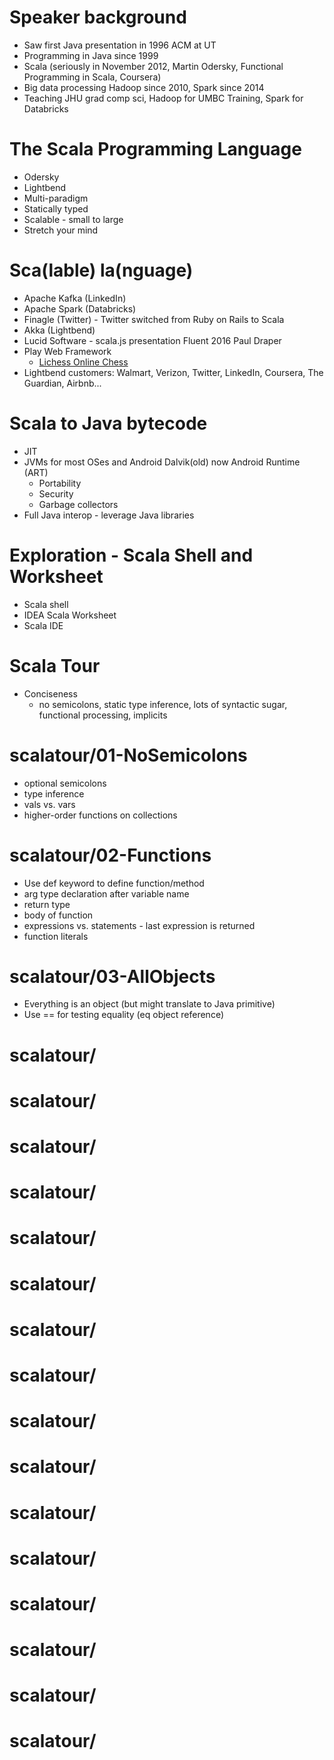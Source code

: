 # Speaker background
* Saw first Java presentation in 1996 ACM at UT
* Programming in Java since 1999
* Scala (seriously in November 2012, Martin Odersky, Functional Programming in Scala, Coursera)
* Big data processing Hadoop since 2010, Spark since 2014
* Teaching JHU grad comp sci, Hadoop for UMBC Training, Spark for Databricks

# The Scala Programming Language
* Odersky
* Lightbend
* Multi-paradigm
* Statically typed
* Scalable - small to large
* Stretch your mind

# Sca\(lable\) la\(nguage\)

* Apache Kafka (LinkedIn)
* Apache Spark (Databricks)
* Finagle (Twitter) - Twitter switched from Ruby on Rails to Scala
* Akka (Lightbend)
* Lucid Software - scala.js presentation Fluent 2016 Paul Draper
* Play Web Framework
     * [Lichess Online Chess](https://en.lichess.org/)
* Lightbend customers: Walmart, Verizon, Twitter, LinkedIn, Coursera, The Guardian, Airbnb...

# Scala to Java bytecode
* JIT
* JVMs for most OSes and Android Dalvik(old) now Android Runtime (ART)
     * Portability
     * Security
     * Garbage collectors
* Full Java interop - leverage Java libraries

# Exploration - Scala Shell and Worksheet
* Scala shell
* IDEA Scala Worksheet
* Scala IDE

# Scala Tour
* Conciseness
     * no semicolons, static type inference, lots of syntactic sugar, 
     functional processing, implicits
     
# scalatour/01-NoSemicolons
* optional semicolons
* type inference
* vals vs. vars
* higher-order functions on collections

# scalatour/02-Functions
* Use def keyword to define function/method
* arg type declaration after variable name
* return type
* body of function
* expressions vs. statements - last expression is returned
* function literals

# scalatour/03-AllObjects
* Everything is an object (but might translate to Java primitive)
* Use == for testing equality (eq object reference)

# scalatour/

# scalatour/

# scalatour/

# scalatour/

# scalatour/

# scalatour/

# scalatour/

# scalatour/

# scalatour/

# scalatour/

# scalatour/

# scalatour/

# scalatour/

# scalatour/

# scalatour/

# scalatour/

